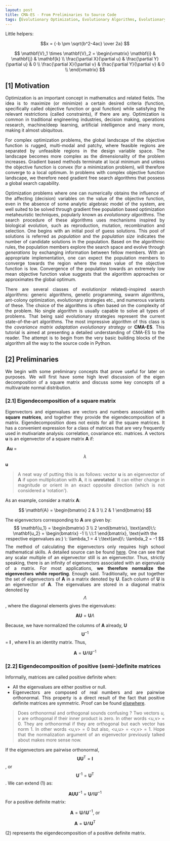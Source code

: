 ```yaml
---
layout: post
title: CMA-ES - From Preliminaries to Source Code
tags: [Evolutionary Optimization, Evolutionary Algorithms, Evolutionary Strategies, CMA-ES, Genetic Algorithms, Swarm Optimization]
---
```


<style>
body {
text-align: justify}
</style>

Little helpers:

$$x = {-b \pm \sqrt{b^2-4ac} \over 2a} $$


$$
\mathbf{V}_1 \times \mathbf{V}_2 =  \begin{vmatrix} 
\mathbf{i} & \mathbf{j} & \mathbf{k} \\
\frac{\partial X}{\partial u} &  \frac{\partial Y}{\partial u} & 0 \\
\frac{\partial X}{\partial v} &  \frac{\partial Y}{\partial v} & 0 \\
\end{vmatrix}
$$


## [1] Motivation 

Optimization is an important concept in mathematics and related fields. The idea is to maximize (or minimize) a certain desired criteria (function, specifically called objective function or goal function) while satisfying the relevant restrictions (called constraints), if there are any. Optimization is common in traditional engineering industries, decision making, operations research, machine/deep learning, artificial intelligence and many more, making it almost ubiquitous. 

For complex optimization problems, the global landscape of the objective function is rugged, multi-modal and patchy, where feasible regions are separated by unfeasible regions in the design variable space. The landscape becomes more complex as the dimensionality of the problem increases. Gradient based methods terminate at local minimum and unless the objective function is convex (for a minimization problem), will therefore converge to a local optimum. In problems with complex objective function landscape, we therefore need gradient free search algorithms that possess a global search capability.  

Optimization problems where one can numerically obtains the influence of the affecting (decision) variables on the value of the objective function, even in the absence of some analytic algebraic model of the system, are well suited to be solved through gradient free population based optimization metaheuristic techniques, popularly known as *evolutionary algorithms*. The search procedure of these algorithms uses mechanisms inspired by biological evolution, such as reproduction, mutation, recombination and selection. One begins with an initial pool of guess solutions. This pool of solutions is referred as *population*  and the *population size* indicates the number of candidate solutions in the population. Based on the algorithmic rules, the population members explore the search space and evolve through *generations* by exchanging information between fellow members. With an appropriate implementation, one can expect the population members to converge towards the region where the mean value of the objective function is low. Convergence of the population towards an extremely low mean objective function value suggests that the algorithm approaches or approximates the global optimum. 

There are several classes of evolution(or related)-inspired search algorithms: generic algorithms, genetic programming, swarm algorithms, ant-colony optimization, evolutionary strategies etc., and numerous variants of these. The choice of the algorithms is often based on the complexity of the problem. No single algorithm is usually capable to solve all types of problems. That being said evolutionary strategies represent the current state-of-the-art algorithms. The most impressive algorithm of this class is the *covariance matrix adaptation evolutionary strategy* or **CMA-ES**. This tutorial is aimed at presenting a detailed understanding of CMA-ES to the reader. The attempt is to begin from the very basic building blocks of the algorithm all the way to the source code in Python.

## [2] Preliminaries

We begin with some preliminary concepts that prove useful for later on purposes. We will first have some high level discussion of the eigen decomposition of a square matrix and discuss some key concepts of a multivariate normal distribution.  

### [2.1] Eigendecomposition of a square matrix
Eigenvectors and eigenvalues are vectors and numbers associated with **square matrices**, and together they provide the eigendecomposition of a matrix. Eigendecomposition does not exists for all the square matrices. It has a convenient expression for a class of matrices that are very frequently used in mutivariate analysis: correlation, covariance etc. matrices. A vectors **u** is an eigenvector of a square matrix **A** if: 


​                                                       **Au** = $$\lambda$$**u**

> A neat way of putting this is as follows: vector **u** is an eigenvector of **A** if upon multiplication with **A**, it is **unrotated**. It can either change in magnitude or orient in an exact opposite direction (which is not considered a 'rotation').

As an example, consider a matrix **A**:


$$
\mathbf{A} =  \begin{bmatrix} 
2 & 3  \\
2 &  1 
\end{bmatrix}
$$


The eigenvectors corresponding to **A** are given by:
$$
\mathbf{u_1} =  \begin{bmatrix} 
3  \\
2  
\end{bmatrix},  \text{and}\:\: \mathbf{u_2} =  \begin{bmatrix} 
-1  \\
 \:\:1  
\end{bmatrix}, \text{with the respective eigenvalues as:}
\: \lambda_1 = 4 \:\text{and}\: \lambda_2 = -1
$$
The method of calculating the eigenvectors only requires high school mathematical  skills. A detailed source can be found [here](http://lpsa.swarthmore.edu/MtrxVibe/EigMat/MatrixEigen.html). One can see that any scalar multiple  of an eigenvector still is an eigenvector. Thus, strictly speaking, there is an infinity of eigenvectors associated with an eigenvalue of a matrix. For most applications, **we therefore normalize the eigenvectors while reporting**. Enough said. Traditionally, we put together the set of eigenvectors of **A** in a matrix denoted by **U**. Each column of **U** is an eigenvector of **A**. The eigenvalues are stored in a diagonal matrix denoted by $$\Lambda$$, where the diagonal elements gives the eigenvalues:

  
$$
\textbf{AU} = \textbf{U}\Lambda \tag{1}
$$


Because, we have normalized the columns of **A** already, **U**$$\textbf{U}^{-1}$$ = **I** , where **I** is an identity matrix. Thus,


$$
\textbf{A}= \textbf{U}\Lambda\textbf{U}^{-1}
$$

### [2.2] Eigendecomposition of  positive (semi-)definite matrices

Informally, matrices are called positive definite when:

* All the eigenvalues are either positive or null.
* Eigenvectors are composed of real numbers and are pairwise orthonormal. This property is a direct result of the fact that positive definite matrices are symmetric. Proof can be found [elsewhere](https://math.stackexchange.com/questions/82467/eigenvectors-of-real-symmetric-matrices-are-orthogonal).

> Does orthonormal and orthogonal sounds confusing ? Two vectors *u, v* are orthogonal if their inner product is zero. In other words <u,v> = 0. They are orthonormal if they are orthogonal but each vector has norm 1. In other words <u,v> = 0 but also, <u,u> = <v,v> = 1. Hope that the normalization argument of an eigenvector previously talked about makes more sense now.

If the eigenvectors are pairwise orthonormal, $$\textbf{UU}^{\text{T}} = \textbf{I}$$, or $$\textbf{U}^\text{-1} = \textbf{U}^{\text{T}}$$ . We can extend (1) as:


$$
\textbf{AU}\textbf{U}^{-1} = \textbf{U}\Lambda\textbf{U}^{-1}
$$
For a positive definite matrix:


$$
\textbf{A} = \textbf{U}\Lambda\textbf{U}^{-1}, \:\text{or}
$$

$$
\textbf{A} = \textbf{U}\Lambda\textbf{U}^{\text{T}} \tag{2}
$$

(2) represents the eigendecomposition of a positive definite matrix. 

